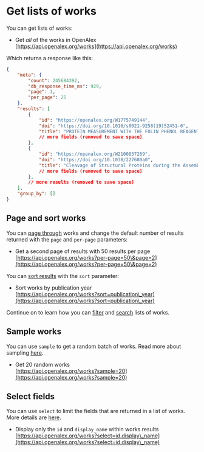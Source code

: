 # Get lists of works

You can get lists of works:

* Get _all_ of the works in OpenAlex\
  [https://api.openalex.org/works](https://api.openalex.org/works)

Which returns a response like this:

```json
{
    "meta": {
        "count": 245684392,
        "db_response_time_ms": 929,
        "page": 1,
        "per_page": 25
    },
    "results": [
        {
            "id": "https://openalex.org/W1775749144",
            "doi": "https://doi.org/10.1016/s0021-9258(19)52451-6",
            "title": "PROTEIN MEASUREMENT WITH THE FOLIN PHENOL REAGENT",
            // more fields (removed to save space)
        },
        {
            "id": "https://openalex.org/W2100837269",
            "doi": "https://doi.org/10.1038/227680a0",
            "title": "Cleavage of Structural Proteins during the Assembly of the Head of Bacteriophage T4",
            // more fields (removed to save space)
        },
        // more results (removed to save space)
    ],
    "group_by": []
}
```

## Page and sort works

You can [page through](../../how-to-use-the-api/get-lists-of-entities/paging.md) works and change the default number of results returned with the `page` and `per-page` parameters:

* Get a second page of results with 50 results per page\
  [https://api.openalex.org/works?per-page=50\&page=2](https://api.openalex.org/works?per-page=50\&page=2)

You can [sort results](../../how-to-use-the-api/get-lists-of-entities/sort-entity-lists.md) with the `sort` parameter:

* Sort works by publication year\
  [https://api.openalex.org/works?sort=publication\_year](https://api.openalex.org/works?sort=publication\_year)

Continue on to learn how you can [filter](filter-works.md) and [search](search-works.md) lists of works.

## Sample works

You can use `sample` to get a random batch of works. Read more about sampling [here](../../how-to-use-the-api/get-lists-of-entities/sample-entity-lists.md).

* Get 20 random works\
  [https://api.openalex.org/works?sample=20](https://api.openalex.org/works?sample=20)

## Select fields

You can use `select` to limit the fields that are returned in a list of works. More details are [here](../../how-to-use-the-api/get-lists-of-entities/select-fields.md).

* Display only the `id` and `display_name` within works results\
  [https://api.openalex.org/works?select=id,display\_name](https://api.openalex.org/works?select=id,display\_name)
